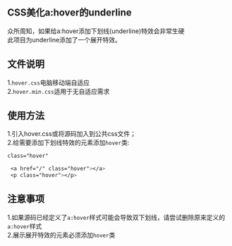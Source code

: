 ## CSS美化a:hover的underline
众所周知，如果给a:hover添加下划线(underline)特效会非常生硬<br>
此项目为underline添加了一个展开特效。

## 文件说明
1.`hover.css`电脑移动端自适应<br>
2.`hover.min.css`适用于无自适应需求

## 使用方法
1.引入hover.css或将源码加入到公共css文件；<br>
2.给需要添加下划线特效的元素添加`hover`类:<br>
   ```css
   class="hover"
   ```
   ```css
    <a href="/" class="hover"></a>
    <p class="hover"></p>
   ```
## 注意事项
1.如果源码已经定义了`a:hover`样式可能会导致双下划线，请尝试删除原来定义的`a:hover`样式<br>
2.展示展开特效的元素必须添加`hover`类<br>
